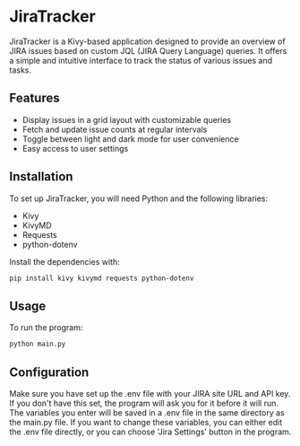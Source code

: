 # JiraTracker

JiraTracker is a Kivy-based application designed to provide an overview of JIRA issues based on custom JQL (JIRA Query
Language) queries. It offers a simple and intuitive interface to track the status of various issues and tasks.

## Features

- Display issues in a grid layout with customizable queries
- Fetch and update issue counts at regular intervals
- Toggle between light and dark mode for user convenience
- Easy access to user settings

## Installation

To set up JiraTracker, you will need Python and the following libraries:

- Kivy
- KivyMD
- Requests
- python-dotenv

Install the dependencies with:

```bash
pip install kivy kivymd requests python-dotenv
```

## Usage

To run the program:

```bash
python main.py
```


## Configuration

Make sure you have set up the .env file with your JIRA site URL and API key.
If you don't have this set, the program will ask you for it before it will run.
The variables you enter will be saved in a .env file in the same directory as the main.py file.
If you want to change these variables, you can either edit the .env file directly, or you can choose
'Jira Settings' button in the program.
